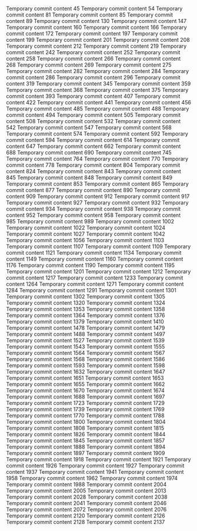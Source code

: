 Temporary commit content 45
Temporary commit content 54
Temporary commit content 81
Temporary commit content 85
Temporary commit content 89
Temporary commit content 130
Temporary commit content 147
Temporary commit content 160
Temporary commit content 166
Temporary commit content 172
Temporary commit content 197
Temporary commit content 199
Temporary commit content 201
Temporary commit content 208
Temporary commit content 212
Temporary commit content 219
Temporary commit content 242
Temporary commit content 252
Temporary commit content 258
Temporary commit content 266
Temporary commit content 268
Temporary commit content 269
Temporary commit content 275
Temporary commit content 282
Temporary commit content 284
Temporary commit content 286
Temporary commit content 296
Temporary commit content 319
Temporary commit content 345
Temporary commit content 359
Temporary commit content 368
Temporary commit content 375
Temporary commit content 393
Temporary commit content 407
Temporary commit content 422
Temporary commit content 441
Temporary commit content 456
Temporary commit content 485
Temporary commit content 488
Temporary commit content 494
Temporary commit content 505
Temporary commit content 508
Temporary commit content 532
Temporary commit content 542
Temporary commit content 547
Temporary commit content 568
Temporary commit content 574
Temporary commit content 592
Temporary commit content 594
Temporary commit content 614
Temporary commit content 647
Temporary commit content 662
Temporary commit content 688
Temporary commit content 690
Temporary commit content 745
Temporary commit content 764
Temporary commit content 770
Temporary commit content 778
Temporary commit content 804
Temporary commit content 824
Temporary commit content 843
Temporary commit content 845
Temporary commit content 848
Temporary commit content 849
Temporary commit content 853
Temporary commit content 865
Temporary commit content 877
Temporary commit content 890
Temporary commit content 909
Temporary commit content 912
Temporary commit content 917
Temporary commit content 927
Temporary commit content 932
Temporary commit content 934
Temporary commit content 938
Temporary commit content 952
Temporary commit content 958
Temporary commit content 985
Temporary commit content 989
Temporary commit content 1002
Temporary commit content 1022
Temporary commit content 1024
Temporary commit content 1027
Temporary commit content 1042
Temporary commit content 1056
Temporary commit content 1103
Temporary commit content 1107
Temporary commit content 1109
Temporary commit content 1121
Temporary commit content 1134
Temporary commit content 1149
Temporary commit content 1160
Temporary commit content 1176
Temporary commit content 1190
Temporary commit content 1195
Temporary commit content 1201
Temporary commit content 1212
Temporary commit content 1217
Temporary commit content 1233
Temporary commit content 1264
Temporary commit content 1271
Temporary commit content 1284
Temporary commit content 1291
Temporary commit content 1301
Temporary commit content 1302
Temporary commit content 1305
Temporary commit content 1320
Temporary commit content 1324
Temporary commit content 1353
Temporary commit content 1358
Temporary commit content 1364
Temporary commit content 1376
Temporary commit content 1379
Temporary commit content 1410
Temporary commit content 1478
Temporary commit content 1479
Temporary commit content 1488
Temporary commit content 1497
Temporary commit content 1527
Temporary commit content 1539
Temporary commit content 1543
Temporary commit content 1555
Temporary commit content 1564
Temporary commit content 1567
Temporary commit content 1568
Temporary commit content 1586
Temporary commit content 1593
Temporary commit content 1598
Temporary commit content 1632
Temporary commit content 1647
Temporary commit content 1651
Temporary commit content 1653
Temporary commit content 1655
Temporary commit content 1662
Temporary commit content 1670
Temporary commit content 1674
Temporary commit content 1688
Temporary commit content 1697
Temporary commit content 1723
Temporary commit content 1729
Temporary commit content 1739
Temporary commit content 1769
Temporary commit content 1770
Temporary commit content 1788
Temporary commit content 1800
Temporary commit content 1804
Temporary commit content 1808
Temporary commit content 1815
Temporary commit content 1826
Temporary commit content 1844
Temporary commit content 1845
Temporary commit content 1857
Temporary commit content 1888
Temporary commit content 1894
Temporary commit content 1897
Temporary commit content 1909
Temporary commit content 1918
Temporary commit content 1921
Temporary commit content 1926
Temporary commit content 1927
Temporary commit content 1937
Temporary commit content 1941
Temporary commit content 1958
Temporary commit content 1962
Temporary commit content 1974
Temporary commit content 1988
Temporary commit content 2004
Temporary commit content 2005
Temporary commit content 2013
Temporary commit content 2028
Temporary commit content 2038
Temporary commit content 2041
Temporary commit content 2046
Temporary commit content 2072
Temporary commit content 2076
Temporary commit content 2120
Temporary commit content 2126
Temporary commit content 2128
Temporary commit content 2137
